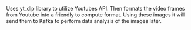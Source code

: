 Uses yt_dlp library to utilize Youtubes API. Then formats the video frames from Youtube into a friendly to compute format.
Using these images it will send them to Kafka to perform data analysis of the images later.

